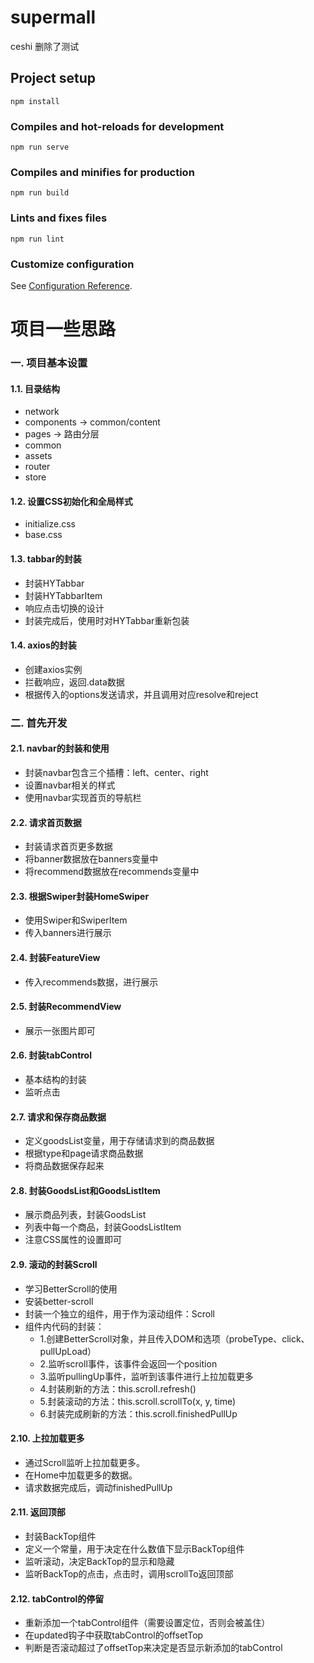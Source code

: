 # supermall
 ceshi  删除了测试
## Project setup
```
npm install
```

### Compiles and hot-reloads for development
```
npm run serve
```

### Compiles and minifies for production
```
npm run build
```

### Lints and fixes files
```
npm run lint
```

### Customize configuration
See [Configuration Reference](https://cli.vuejs.org/config/).


# 项目一些思路

### 一. 项目基本设置

#### 1.1. 目录结构

- network
- components -> common/content
- pages -> 路由分层
- common 
- assets
- router
- store



#### 1.2. 设置CSS初始化和全局样式

- initialize.css
- base.css



#### 1.3. tabbar的封装

- 封装HYTabbar
- 封装HYTabbarItem
- 响应点击切换的设计
- 封装完成后，使用时对HYTabbar重新包装



#### 1.4. axios的封装

- 创建axios实例
- 拦截响应，返回.data数据
- 根据传入的options发送请求，并且调用对应resolve和reject



### 二. 首先开发

#### 2.1. navbar的封装和使用

- 封装navbar包含三个插槽：left、center、right
- 设置navbar相关的样式
- 使用navbar实现首页的导航栏



#### 2.2. 请求首页数据

- 封装请求首页更多数据
- 将banner数据放在banners变量中
- 将recommend数据放在recommends变量中



#### 2.3. 根据Swiper封装HomeSwiper

- 使用Swiper和SwiperItem
- 传入banners进行展示



#### 2.4. 封装FeatureView

- 传入recommends数据，进行展示



#### 2.5. 封装RecommendView

- 展示一张图片即可



#### 2.6. 封装tabControl

- 基本结构的封装
- 监听点击



#### 2.7. 请求和保存商品数据

- 定义goodsList变量，用于存储请求到的商品数据
- 根据type和page请求商品数据
- 将商品数据保存起来



#### 2.8. 封装GoodsList和GoodsListItem

- 展示商品列表，封装GoodsList
- 列表中每一个商品，封装GoodsListItem
- 注意CSS属性的设置即可



#### 2.9. 滚动的封装Scroll

- 学习BetterScroll的使用
- 安装better-scroll
- 封装一个独立的组件，用于作为滚动组件：Scroll
- 组件内代码的封装：
  - 1.创建BetterScroll对象，并且传入DOM和选项（probeType、click、pullUpLoad）
  - 2.监听scroll事件，该事件会返回一个position
  - 3.监听pullingUp事件，监听到该事件进行上拉加载更多
  - 4.封装刷新的方法：this.scroll.refresh()
  - 5.封装滚动的方法：this.scroll.scrollTo(x, y, time)
  - 6.封装完成刷新的方法：this.scroll.finishedPullUp



#### 2.10. 上拉加载更多

- 通过Scroll监听上拉加载更多。
- 在Home中加载更多的数据。
- 请求数据完成后，调动finishedPullUp



#### 2.11. 返回顶部

- 封装BackTop组件
- 定义一个常量，用于决定在什么数值下显示BackTop组件
- 监听滚动，决定BackTop的显示和隐藏
- 监听BackTop的点击，点击时，调用scrollTo返回顶部



#### 2.12. tabControl的停留

- 重新添加一个tabControl组件（需要设置定位，否则会被盖住）
- 在updated钩子中获取tabControl的offsetTop
- 判断是否滚动超过了offsetTop来决定是否显示新添加的tabControl
